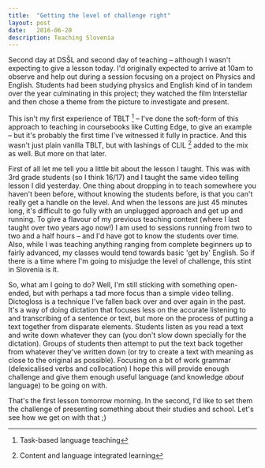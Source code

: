 ```yaml
---
title:  "Getting the level of challenge right"
layout: post
date:   2016-06-20
description: Teaching Slovenia
---
```


Second day at DSŠL and second day of teaching – although I wasn't expecting to give a lesson today. I'd originally expected to arrive at 10am to observe and help out during a session focusing on a project on Physics and English. Students had been studying physics and English kind of in tandem over the year culminating in this project; they watched the film Interstellar and then chose a theme from the picture to investigate and present.

This isn't my first experience of TBLT [^TBLT] – I've done the soft-form of this approach to teaching in coursebooks like Cutting Edge, to give an example – but it's probably the first time I've witnessed it fully in practice. And this wasn't just plain vanilla TBLT, but with lashings of CLIL [^CLIL] added to the mix as well. But more on that later.

First of all let me tell you a little bit about the lesson I taught. This was with 3rd grade students (so I think 16/17) and I taught the same video telling lesson I did yesterday. One thing about dropping in to teach somewhere you haven't been before, without knowing the students before, is that you can't really get a handle on the level. And when the lessons are just 45 minutes long, it's difficult to go fully with an unplugged approach and get up and running. To give a flavour of my previous teaching context (where I last taught over two years ago now!) I am used to sessions running from two to two and a half hours – and I'd have got to know the students over time. Also, while I was teaching anything ranging from complete beginners up to fairly advanced, my classes would tend towards basic 'get by' English. So if there is a time where I'm going to misjudge the level of challenge, this stint in Slovenia is it.

So, what am I going to do? Well, I'm still sticking with something open-ended, but with perhaps a tad more focus than a simple video telling. Dictogloss is a technique I've fallen back over and over again in the past. It's a way of doing dictation that focuses less on the accurate listening to and transcribing of a sentence or text, but more on the process of putting a text together from disparate elements. Students listen as you read a text and write down whatever they can (you don't slow down specially for the dictation). Groups of students then attempt to put the text back together from whatever they've written down (or try to create a text with meaning as close to the original as possible). Focusing on a bit of work grammar (delexicalised verbs and collocation) I hope this will provide enough challenge and give them enough useful language (and knowledge *about* language) to be going on with.

That's the first lesson tomorrow morning. In the second, I'd like to set them the challenge of presenting something about their studies and school. Let's see how we get on with that ;)

[^TBLT]: Task-based language teaching
[^CLIL]: Content and language integrated learning

